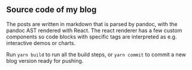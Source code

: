 ## Source code of my blog

The posts are written in markdown that is parsed by pandoc, with the pandoc AST rendered with React. The react renderer has a few custom components so code blocks with specific tags are interpreted as e.g. interactive demos or charts.

Run `yarn build` to run all the build steps, or `yarn commit` to commit a new blog version ready for pushing.
